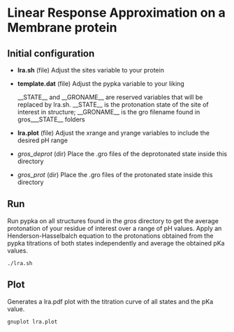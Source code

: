 # Linear Response Approximation on a Membrane protein

## Initial configuration

- **lra.sh** (file)
Adjust the sites variable to your protein

- **template.dat** (file)
Adjust the pypka variable to your liking

    \_\_STATE\_\_ and \_\_GRONAME\_\_ are reserved variables that will be replaced by lra.sh. 
    \_\_STATE\_\_ is the protonation state of the site of interest in structure;
    \_\_GRONAME\_\_ is the gro filename found in gros\_\__STATE\_\_ folders

- **lra.plot** (file)
Adjust the xrange and yrange variables to include the desired pH range

- *gros_deprot* (dir)
Place the .gro files of the deprotonated state inside this directory

- *gros_prot* (dir)
Place the .gro files of the protonated state inside this directory


## Run

Run pypka on all structures found in the *gros* directory to get the average protonation of your residue of interest over a range of pH values.
Apply an Henderson-Hasselbalch equation to the protonations obtained from the pypka titrations of both states independently and average the obtained pKa values.

```
./lra.sh
```

## Plot

Generates a lra.pdf plot with the titration curve of all states and the pKa value.

```
gnuplot lra.plot
```

